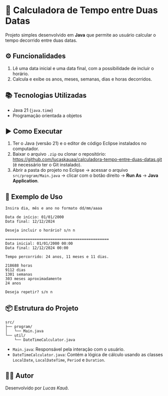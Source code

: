# 📆 Calculadora de Tempo entre Duas Datas

Projeto simples desenvolvido em **Java** que permite ao usuário calcular o tempo decorrido entre duas datas.

## ⚙️ Funcionalidades

1. Lê uma data inicial e uma data final, com a possibilidade de incluir o horário.
2. Calcula e exibe os anos, meses, semanas, dias e horas decorridos.

## 📚 Tecnologias Utilizadas

* Java 21 (`java.time`)
* Programação orientada a objetos

## ▶️ Como Executar

1. Ter o Java (versão 21) e o editor de código Eclipse instalados no computador.
2. Baixar o arquivo `.zip` ou clonar o repositório: https://github.com/lucaskauaa/calculadora-tempo-entre-duas-datas.git (é necessário ter o Git instalado).
3. Abrir a pasta do projeto no Eclipse → acessar o arquivo `src/program/Main.java` → clicar com o botão direito → **Run As** → **Java Application**.

## 🧪 Exemplo de Uso

```
Insira dia, mês e ano no formato dd/mm/aaaa

Data de início: 01/01/2000
Data final: 12/12/2024

Deseja incluir o horário? s/n n

==============================================  
Data inicial: 01/01/2000 00:00  
Data final: 12/12/2024 00:00

Tempo percorrido: 24 anos, 11 meses e 11 dias.

218688 horas  
9112 dias  
1301 semanas  
303 meses aproximadamente  
24 anos

Deseja repetir? s/n n
```

## 📦 Estrutura do Projeto

```
src/
├── program/
│   └── Main.java
└── util/
    └── DateTimeCalculator.java
```

- `Main.java`: Responsável pela interação com o usuário.
- `DateTimeCalculator.java`: Contém a lógica de cálculo usando as classes `LocalDate`, `LocalDateTime`, `Period` e `Duration`.

## 🧑‍💻 Autor

Desenvolvido por *Lucas Kauã*.
